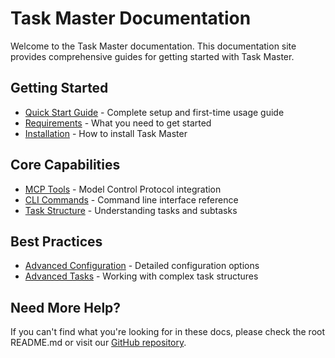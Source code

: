 # Task Master Documentation

Welcome to the Task Master documentation. This documentation site provides comprehensive guides for getting started with Task Master.

## Getting Started

- [Quick Start Guide](/getting-started/quick-start) - Complete setup and first-time usage guide
- [Requirements](/getting-started/quick-start/requirements) - What you need to get started
- [Installation](/getting-started/quick-start/installation) - How to install Task Master

## Core Capabilities

- [MCP Tools](/capabilities/mcp) - Model Control Protocol integration
- [CLI Commands](/capabilities/cli-root-commands) - Command line interface reference
- [Task Structure](/capabilities/task-structure) - Understanding tasks and subtasks

## Best Practices

- [Advanced Configuration](/best-practices/configuration-advanced) - Detailed configuration options
- [Advanced Tasks](/best-practices/advanced-tasks) - Working with complex task structures

## Need More Help?

If you can't find what you're looking for in these docs, please check the root README.md or visit our [GitHub repository](https://github.com/eyaltoledano/claude-task-master).
